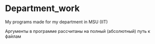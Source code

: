 # Department_work
My programs made for my department in MSU (IIT)

Аргументы в программе рассчитаны на полный (абсолютный) путь к файлам
